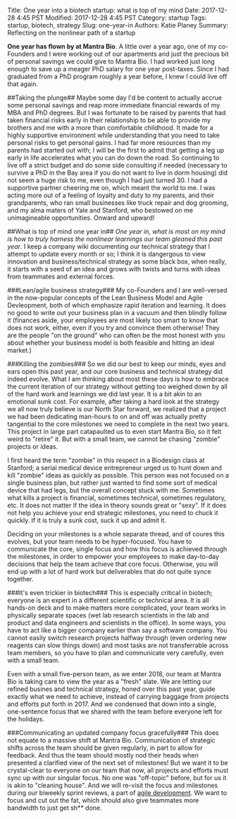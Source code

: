 Title: One year into a biotech startup: what is top of my mind
Date: 2017-12-28 4:45 PST
Modified: 2017-12-28  4:45 PST
Category: startup
Tags: startup, biotech, strategy 
Slug: one-year-in
Authors: Katie Planey
Summary: Reflecting on the nonlinear path of a startup

**One year has flown by at Mantra Bio**.  A little over a year ago, one of my
co-Founders and I were working out of our apartments and just the precious bit of 
personal savings we could give to Mantra Bio.  I had worked just long enough to 
save up a meager PhD salary for one year post-taxes.  Since I had graduated from a PhD
program roughly a year before, I knew I could live off that again. 


##Taking the plunge##
Maybe some day
I'd be content to actually accrue some personal savings and reap more immediate 
financial rewards of my MBA and PhD degrees.  But I was fortunate to be raised by parents 
that had taken financial risks early in their relationship to be able to provide
my brothers and me with a more than comfortable childhood.  It made for a highly
supportive environment while understanding that you need to take personal risks to 
get personal gains. I had far more resources than my parents had started out with; 
I will be the first to admit that getting a leg up early in life accelerates what 
you can do down the road.  So continuing to live off a strict budget and do some
side consulting if needed (necessary to survive a PhD in the Bay area if you do
not want to live in dorm housing) did not seem a huge risk to me, even though I 
had just turned 30. I had a supportive partner cheering me on, which meant the
world to me.  I was acting more out of a feeling of loyalty and duty to my
parents, and their grandparents, who ran small businesses like truck repair and
dog grooming, and my alma maters of Yale and Stanford, who bestowed on me
unimagineable opportunities. Onward and upward!


##What is top of mind one year in##
*One year in, what is most on my mind is how to truly harness the nonlinear
learnings our team gleaned this past year*.  I keep a company wiki documenting our
technical strategy that I attempt to update every month or so; I think it is
dangergous to view innovation and business/technical strategy as some black box,
when really, it starts with a seed of an idea and grows with twists and turns with
ideas from teammates and external forces. 


###Lean/agile business strategy###
My co-Founders and I are well-versed in the now-popular concepts of the Lean 
Business Model and Agile Devleopment, both of which emphasize rapid iteration and 
learning. It does no good to write out your business plan in a vacuum and then
blindly follow it (finances aside, your employees are most likely too smart to
know that does not work, either, even if you try and convince them otherwise! They
are the people "on the ground" who can often be the most honest with you about
whether your business model is both feasible and hitting an ideal market.) 


###Killing the zombies###
So we did our best to keep our minds, eyes and ears open this past year, and our 
core business and technical strategy did indeed evolve. What I am thinking about
most these days is how to embrace the current iteration of our strategy without
getting too weighed down by all of the hard work and learnings we did last year.
It is a bit akin to an emotional sunk cost. For example, after taking a hard look
at the strategy we all now truly believe is our North Star forward, we realized
that a project we had been dedicating man-hours to on and off was actually pretty
tangential to the core milestones we need to complete in the next two years. This 
project in large part catapaulted us to even start Mantra Bio, so it felt weird to
"retire" it. But with a small team, we cannot be chasing "zombie" projects or
ideas. 


I first heard the term "zombie" in this respect in a Biodesign class at
Stanford; a serial medical device entrepreneur urged us to hunt down and kill
"zombie" ideas as quickly as possible. This person was not focused on a single
business plan, but rather just wanted to find some sort of medical device that had
legs, but the overall concept stuck with me. Sometimes what kills a project is financial,
sometimes technical, sometimes regulatory, etc.  It does not matter if the idea in
theory sounds great or "sexy". If it does not help you achieve your end strategic
milestones, you need to chuck it quickly.  If it is truly a sunk cost, suck it up
and admit it. 


Deciding on your milestones is a whole separate thread, and of coures this evolves, 
but your team needs to be hyper-focused.  You have to communicate the core, single focus 
and how this focus is achieved through the milestones, in order to empower your
employees to make day-to-day decisions that help the team achieve that core focus.
Otherwise, you will end up with a lot of hard work but deliverables that do not
quite synce together. 

###It's even trickier in biotech###
This is especially critical in biotech;  everyone is an
expert in a different scientific or technical area. It is all hands-on deck and to
make matters more complicated, your team works in physically separate spaces (wet
lab research scientists in the lab and product and data engineers and scientists
in the office). In some ways, you have to act like a bigger company earlier than
say a software company.  You cannot easily switch research projects halfway through 
(even ordering new reagents can slow things down) and
most tasks are not transferrable across team members, so you have to plan and
communicate very carefully, even with a small team. 


Even with a small five-person team, as we enter 2018, our team at Mantra Bio 
is taking care to view the year as a "fresh" slate. We are letting our refined 
busines and technical strategy, honed over this past year, guide exactly what we 
need to achieve, instead of carrying baggage from projects and efforts put forth 
in 2017.  And we condensed that down into a single, one-sentence focus that we
shared with the team before everyone left for the holidays. 


###Communicating an updated company focus gracefully###
This does not equate to a massive shift at Mantra Bio. Communication of strategic
shifts across the team should be given regularly, in part to allow for feedback. 
And thus the team should mostly nod their heads
when presented a clarified view of the next set of milestones! But we want it to
be crystal-clear to everyone on our team that now, all projects and efforts must
sync up with our singular focus. No one was "off-topic" before, but for us it is
akin to "cleaning house".  And we will re-visit the focus and milestones during
our biweekly sprint reviews, a part of [agile
development](https://www.forbes.com/sites/stevedenning/2016/09/08/explaining-agile/).
We want to focus and cut out the fat, which should also
give teammates more bandwidth to just get sh** done.
